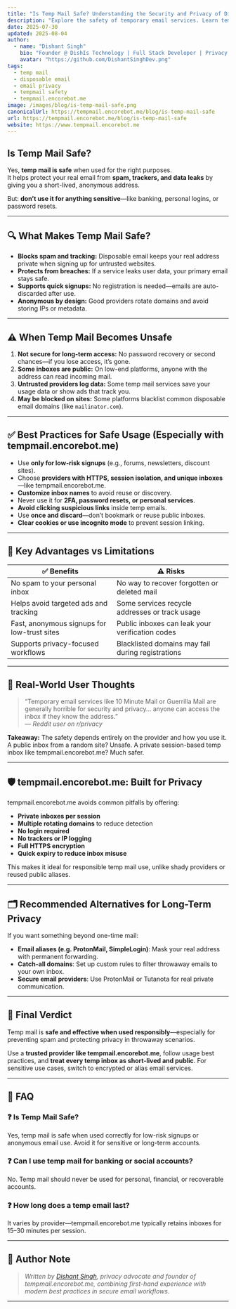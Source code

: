 ```yaml
---
title: "Is Temp Mail Safe? Understanding the Security and Privacy of Disposable Email"
description: "Explore the safety of temporary email services. Learn temp mail benefits, its potential risks, and best practices for secure usage with tempmail.encorebot.me."
date: 2025-07-30
updated: 2025-08-04
author:
  - name: "Dishant Singh"
    bio: "Founder @ DishIs Technology | Full Stack Developer | Privacy & Email Security Advocate"
    avatar: "https://github.com/DishantSinghDev.png"
tags:
  - temp mail
  - disposable email
  - email privacy
  - tempmail safety
  - tempmail.encorebot.me
image: /images/blog/is-temp-mail-safe.png
canonicalUrl: https://tempmail.encorebot.me/blog/is-temp-mail-safe
url: https://tempmail.encorebot.me/blog/is-temp-mail-safe
website: https://www.tempmail.encorebot.me
---
```


## Is Temp Mail Safe?

Yes, **temp mail is safe** when used for the right purposes.  
It helps protect your real email from **spam, trackers, and data leaks** by giving you a short-lived, anonymous address.

But: **don’t use it for anything sensitive**—like banking, personal logins, or password resets.

---

## 🔍 What Makes Temp Mail Safe?

- **Blocks spam and tracking:** Disposable email keeps your real address private when signing up for untrusted websites.  
- **Protects from breaches:** If a service leaks user data, your primary email stays safe.  
- **Supports quick signups:** No registration is needed—emails are auto-discarded after use.  
- **Anonymous by design:** Good providers rotate domains and avoid storing IPs or metadata.

---

## ⚠️ When Temp Mail Becomes Unsafe

1. **Not secure for long-term access:** No password recovery or second chances—if you lose access, it’s gone.  
2. **Some inboxes are public:** On low-end platforms, anyone with the address can read incoming mail.  
3. **Untrusted providers log data:** Some temp mail services save your usage data or show ads that track you.  
4. **May be blocked on sites:** Some platforms blacklist common disposable email domains (like `mailinator.com`).

---

## ✅ Best Practices for Safe Usage (Especially with tempmail.encorebot.me)

- Use **only for low-risk signups** (e.g., forums, newsletters, discount sites).
- Choose **providers with HTTPS, session isolation, and unique inboxes**—like tempmail.encorebot.me.
- **Customize inbox names** to avoid reuse or discovery.
- Never use it for **2FA, password resets, or personal services**.
- **Avoid clicking suspicious links** inside temp emails.
- Use **once and discard**—don’t bookmark or reuse public inboxes.
- **Clear cookies or use incognito mode** to prevent session linking.

---

## 🧠 Key Advantages vs Limitations

| ✅ Benefits                                       | ⚠️ Risks                                             |
|--------------------------------------------------|------------------------------------------------------|
| No spam to your personal inbox                   | No way to recover forgotten or deleted mail          |
| Helps avoid targeted ads and tracking            | Some services recycle addresses or track usage       |
| Fast, anonymous signups for low-trust sites      | Public inboxes can leak your verification codes      |
| Supports privacy-focused workflows               | Blacklisted domains may fail during registrations    |

---

## 🧪 Real-World User Thoughts

> “Temporary email services like 10 Minute Mail or Guerrilla Mail are generally horrible for security and privacy… anyone can access the inbox if they know the address.”  
> — *Reddit user on r/privacy*

**Takeaway:** The safety depends entirely on the provider and how you use it. A public inbox from a random site? Unsafe. A private session-based temp inbox like tempmail.encorebot.me? Much safer.

---

## 🛡️ tempmail.encorebot.me: Built for Privacy

tempmail.encorebot.me avoids common pitfalls by offering:

- **Private inboxes per session**
- **Multiple rotating domains** to reduce detection
- **No login required**
- **No trackers or IP logging**
- **Full HTTPS encryption**
- **Quick expiry to reduce inbox misuse**

This makes it ideal for responsible temp mail use, unlike shady providers or reused public aliases.

---

## 🗂 Recommended Alternatives for Long-Term Privacy

If you want something beyond one-time mail:

- **Email aliases (e.g. ProtonMail, SimpleLogin)**: Mask your real address with permanent forwarding.
- **Catch-all domains**: Set up custom rules to filter throwaway emails to your own inbox.
- **Secure email providers**: Use ProtonMail or Tutanota for real private communication.

---

## 📌 Final Verdict

Temp mail is **safe and effective when used responsibly**—especially for preventing spam and protecting privacy in throwaway scenarios.

Use a **trusted provider like tempmail.encorebot.me**, follow usage best practices, and **treat every temp inbox as short-lived and public**. For sensitive use cases, switch to encrypted or alias email services.

---

## 🤖 FAQ

### ❓ Is Temp Mail Safe?
Yes, temp mail is safe when used correctly for low-risk signups or anonymous email use. Avoid it for sensitive or long-term accounts.

### ❓ Can I use temp mail for banking or social accounts?
No. Temp mail should never be used for personal, financial, or recoverable accounts.

### ❓ How long does a temp email last?
It varies by provider—tempmail.encorebot.me typically retains inboxes for 15–30 minutes per session.

---

## 📘 Author Note

> *Written by [Dishant Singh](https://github.com/DishantSinghDev), privacy advocate and founder of tempmail.encorebot.me, combining first-hand experience with modern best practices in secure email workflows.*

---

<script type="application/ld+json">
{
  "@context": "https://schema.org",
  "@type": "FAQPage",
  "mainEntity": [
    {
      "@type": "Question",
      "name": "Is Temp Mail Safe?",
      "acceptedAnswer": {
        "@type": "Answer",
        "text": "Yes, temp mail is safe when used correctly for low-risk signups. It protects your primary email from spam and privacy breaches, but should not be used for sensitive or long-term communication."
      }
    },
    {
      "@type": "Question",
      "name": "Can I use temp mail for banking or password recovery?",
      "acceptedAnswer": {
        "@type": "Answer",
        "text": "No. Temporary email should never be used for banking, financial services, or password recovery, as access is not secure or persistent."
      }
    },
    {
      "@type": "Question",
      "name": "How does tempmail.encorebot.me differ from other providers?",
      "acceptedAnswer": {
        "@type": "Answer",
        "text": "tempmail.encorebot.me offers HTTPS-secured, private inboxes per session with multiple domains and no tracking—unlike many public inbox temp mail sites."
      }
    }
  ]
}
</script>
